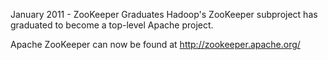 <div class="section">

January 2011 - ZooKeeper Graduates
Hadoop's ZooKeeper subproject has graduated to become a top-level Apache
project.

Apache ZooKeeper can now be found at <http://zookeeper.apache.org/>

</div>
